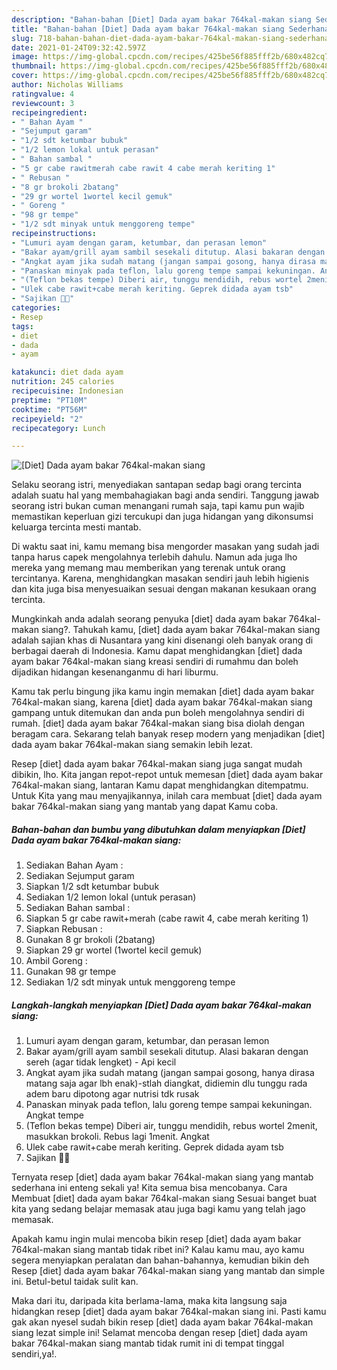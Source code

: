 ```yaml
---
description: "Bahan-bahan [Diet] Dada ayam bakar 764kal-makan siang Sederhana Untuk Jualan"
title: "Bahan-bahan [Diet] Dada ayam bakar 764kal-makan siang Sederhana Untuk Jualan"
slug: 718-bahan-bahan-diet-dada-ayam-bakar-764kal-makan-siang-sederhana-untuk-jualan
date: 2021-01-24T09:32:42.597Z
image: https://img-global.cpcdn.com/recipes/425be56f885fff2b/680x482cq70/diet-dada-ayam-bakar-764kal-makan-siang-foto-resep-utama.jpg
thumbnail: https://img-global.cpcdn.com/recipes/425be56f885fff2b/680x482cq70/diet-dada-ayam-bakar-764kal-makan-siang-foto-resep-utama.jpg
cover: https://img-global.cpcdn.com/recipes/425be56f885fff2b/680x482cq70/diet-dada-ayam-bakar-764kal-makan-siang-foto-resep-utama.jpg
author: Nicholas Williams
ratingvalue: 4
reviewcount: 3
recipeingredient:
- " Bahan Ayam "
- "Sejumput garam"
- "1/2 sdt ketumbar bubuk"
- "1/2 lemon lokal untuk perasan"
- " Bahan sambal "
- "5 gr cabe rawitmerah cabe rawit 4 cabe merah keriting 1"
- " Rebusan "
- "8 gr brokoli 2batang"
- "29 gr wortel 1wortel kecil gemuk"
- " Goreng "
- "98 gr tempe"
- "1/2 sdt minyak untuk menggoreng tempe"
recipeinstructions:
- "Lumuri ayam dengan garam, ketumbar, dan perasan lemon"
- "Bakar ayam/grill ayam sambil sesekali ditutup. Alasi bakaran dengan sereh (agar tidak lengket) - Api kecil"
- "Angkat ayam jika sudah matang (jangan sampai gosong, hanya dirasa matang saja agar lbh enak)-stlah diangkat, didiemin dlu tunggu rada adem baru dipotong agar nutrisi tdk rusak"
- "Panaskan minyak pada teflon, lalu goreng tempe sampai kekuningan. Angkat tempe"
- "(Teflon bekas tempe) Diberi air, tunggu mendidih, rebus wortel 2menit, masukkan brokoli. Rebus lagi 1menit. Angkat"
- "Ulek cabe rawit+cabe merah keriting. Geprek didada ayam tsb"
- "Sajikan 👌🏻"
categories:
- Resep
tags:
- diet
- dada
- ayam

katakunci: diet dada ayam 
nutrition: 245 calories
recipecuisine: Indonesian
preptime: "PT10M"
cooktime: "PT56M"
recipeyield: "2"
recipecategory: Lunch

---
```



![[Diet] Dada ayam bakar 764kal-makan siang](https://img-global.cpcdn.com/recipes/425be56f885fff2b/680x482cq70/diet-dada-ayam-bakar-764kal-makan-siang-foto-resep-utama.jpg)

Selaku seorang istri, menyediakan santapan sedap bagi orang tercinta adalah suatu hal yang membahagiakan bagi anda sendiri. Tanggung jawab seorang istri bukan cuman menangani rumah saja, tapi kamu pun wajib memastikan keperluan gizi tercukupi dan juga hidangan yang dikonsumsi keluarga tercinta mesti mantab.

Di waktu  saat ini, kamu memang bisa mengorder masakan yang sudah jadi tanpa harus capek mengolahnya terlebih dahulu. Namun ada juga lho mereka yang memang mau memberikan yang terenak untuk orang tercintanya. Karena, menghidangkan masakan sendiri jauh lebih higienis dan kita juga bisa menyesuaikan sesuai dengan makanan kesukaan orang tercinta. 



Mungkinkah anda adalah seorang penyuka [diet] dada ayam bakar 764kal-makan siang?. Tahukah kamu, [diet] dada ayam bakar 764kal-makan siang adalah sajian khas di Nusantara yang kini disenangi oleh banyak orang di berbagai daerah di Indonesia. Kamu dapat menghidangkan [diet] dada ayam bakar 764kal-makan siang kreasi sendiri di rumahmu dan boleh dijadikan hidangan kesenanganmu di hari liburmu.

Kamu tak perlu bingung jika kamu ingin memakan [diet] dada ayam bakar 764kal-makan siang, karena [diet] dada ayam bakar 764kal-makan siang gampang untuk ditemukan dan anda pun boleh mengolahnya sendiri di rumah. [diet] dada ayam bakar 764kal-makan siang bisa diolah dengan beragam cara. Sekarang telah banyak resep modern yang menjadikan [diet] dada ayam bakar 764kal-makan siang semakin lebih lezat.

Resep [diet] dada ayam bakar 764kal-makan siang juga sangat mudah dibikin, lho. Kita jangan repot-repot untuk memesan [diet] dada ayam bakar 764kal-makan siang, lantaran Kamu dapat menghidangkan ditempatmu. Untuk Kita yang mau menyajikannya, inilah cara membuat [diet] dada ayam bakar 764kal-makan siang yang mantab yang dapat Kamu coba.

<!--inarticleads1-->

##### Bahan-bahan dan bumbu yang dibutuhkan dalam menyiapkan [Diet] Dada ayam bakar 764kal-makan siang:

1. Sediakan  Bahan Ayam :
1. Sediakan Sejumput garam
1. Siapkan 1/2 sdt ketumbar bubuk
1. Sediakan 1/2 lemon lokal (untuk perasan)
1. Sediakan  Bahan sambal :
1. Siapkan 5 gr cabe rawit+merah (cabe rawit 4, cabe merah keriting 1)
1. Siapkan  Rebusan :
1. Gunakan 8 gr brokoli (2batang)
1. Siapkan 29 gr wortel (1wortel kecil gemuk)
1. Ambil  Goreng :
1. Gunakan 98 gr tempe
1. Sediakan 1/2 sdt minyak untuk menggoreng tempe




<!--inarticleads2-->

##### Langkah-langkah menyiapkan [Diet] Dada ayam bakar 764kal-makan siang:

1. Lumuri ayam dengan garam, ketumbar, dan perasan lemon
1. Bakar ayam/grill ayam sambil sesekali ditutup. Alasi bakaran dengan sereh (agar tidak lengket) - Api kecil
1. Angkat ayam jika sudah matang (jangan sampai gosong, hanya dirasa matang saja agar lbh enak)-stlah diangkat, didiemin dlu tunggu rada adem baru dipotong agar nutrisi tdk rusak
1. Panaskan minyak pada teflon, lalu goreng tempe sampai kekuningan. Angkat tempe
1. (Teflon bekas tempe) Diberi air, tunggu mendidih, rebus wortel 2menit, masukkan brokoli. Rebus lagi 1menit. Angkat
1. Ulek cabe rawit+cabe merah keriting. Geprek didada ayam tsb
1. Sajikan 👌🏻




Ternyata resep [diet] dada ayam bakar 764kal-makan siang yang mantab sederhana ini enteng sekali ya! Kita semua bisa mencobanya. Cara Membuat [diet] dada ayam bakar 764kal-makan siang Sesuai banget buat kita yang sedang belajar memasak atau juga bagi kamu yang telah jago memasak.

Apakah kamu ingin mulai mencoba bikin resep [diet] dada ayam bakar 764kal-makan siang mantab tidak ribet ini? Kalau kamu mau, ayo kamu segera menyiapkan peralatan dan bahan-bahannya, kemudian bikin deh Resep [diet] dada ayam bakar 764kal-makan siang yang mantab dan simple ini. Betul-betul taidak sulit kan. 

Maka dari itu, daripada kita berlama-lama, maka kita langsung saja hidangkan resep [diet] dada ayam bakar 764kal-makan siang ini. Pasti kamu gak akan nyesel sudah bikin resep [diet] dada ayam bakar 764kal-makan siang lezat simple ini! Selamat mencoba dengan resep [diet] dada ayam bakar 764kal-makan siang mantab tidak rumit ini di tempat tinggal sendiri,ya!.


